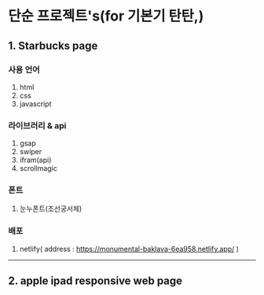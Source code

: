 # 단순 프로젝트's(for 기본기 탄탄,)

## 1. Starbucks page

### 사용 언어
1. html
2. css
3. javascript
### 라이브러리 & api
1. gsap
2. swiper
3. ifram(api)
4. scrollmagic
### 폰트
1. 눈누폰트(조선궁서체)
### 배포
1. netlify( address : https://monumental-baklava-6ea958.netlify.app/ )

---       

## 2. apple ipad responsive web page
